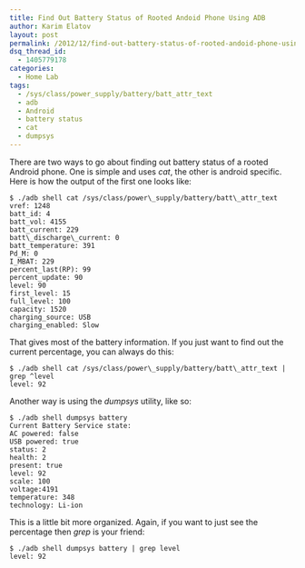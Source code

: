```yaml
---
title: Find Out Battery Status of Rooted Andoid Phone Using ADB
author: Karim Elatov
layout: post
permalink: /2012/12/find-out-battery-status-of-rooted-andoid-phone-using-adb/
dsq_thread_id:
  - 1405779178
categories:
  - Home Lab
tags:
  - /sys/class/power_supply/battery/batt_attr_text
  - adb
  - Android
  - battery status
  - cat
  - dumpsys
---
```

There are two ways to go about finding out battery status of a rooted Android phone. One is simple and uses *cat*, the other is android specific. Here is how the output of the first one looks like:

	  
	$ ./adb shell cat /sys/class/power\_supply/battery/batt\_attr_text  
	vref: 1248  
	batt_id: 4  
	batt_vol: 4155  
	batt_current: 229  
	batt\_discharge\_current: 0  
	batt_temperature: 391  
	Pd_M: 0  
	I_MBAT: 229  
	percent_last(RP): 99  
	percent_update: 90  
	level: 90  
	first_level: 15  
	full_level: 100  
	capacity: 1520  
	charging_source: USB  
	charging_enabled: Slow  
	

That gives most of the battery information. If you just want to find out the current percentage, you can always do this:

	  
	$ ./adb shell cat /sys/class/power\_supply/battery/batt\_attr_text | grep ^level  
	level: 92  
	

Another way is using the *dumpsys* utility, like so:

	  
	$ ./adb shell dumpsys battery  
	Current Battery Service state:  
	AC powered: false  
	USB powered: true  
	status: 2  
	health: 2  
	present: true  
	level: 92  
	scale: 100  
	voltage:4191  
	temperature: 348  
	technology: Li-ion  
	

This is a little bit more organized. Again, if you want to just see the percentage then *grep* is your friend:

	  
	$ ./adb shell dumpsys battery | grep level  
	level: 92  
	

<p class="wp-flattr-button">
  <a class="FlattrButton" style="display:none;" href="http://virtuallyhyper.com/2012/12/find-out-battery-status-of-rooted-andoid-phone-using-adb/" title=" Find Out Battery Status of Rooted Andoid Phone Using ADB" rev="flattr;uid:virtuallyhyper;language:en_GB;category:text;tags:/sys/class/power_supply/battery/batt_attr_text,adb,Android,battery status,cat,dumpsys,blog;button:compact;">There are two ways to go about finding out battery status of a rooted Android phone. One is simple and uses cat, the other is android specific. Here is how...</a>
</p>